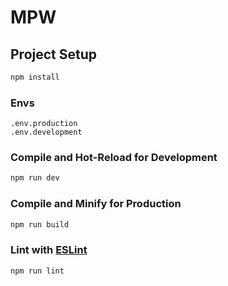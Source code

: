 # MPW

## Project Setup

```sh
npm install
```

### Envs

```
.env.production
.env.development
```

### Compile and Hot-Reload for Development

```sh
npm run dev
```

### Compile and Minify for Production

```sh
npm run build
```

### Lint with [ESLint](https://eslint.org/)

```sh
npm run lint
```
